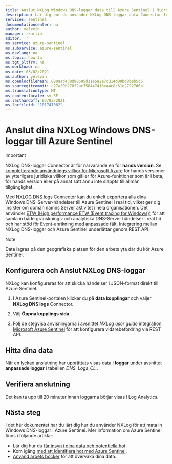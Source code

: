 ```yaml
---
title: Anslut NXLog Windows DNS-loggar data till Azure Sentinel | Microsoft Docs
description: Lär dig hur du använder NXLog DNS-loggar data Connector för att hämta Windows DNS-händelser till Azure Sentinel. Visa Windows DNS-data i arbets böcker, skapa aviseringar och förbättra undersökningen.
services: sentinel
documentationcenter: na
author: yelevin
manager: rkarlin
editor: ''
ms.service: azure-sentinel
ms.subservice: azure-sentinel
ms.devlang: na
ms.topic: how-to
ms.tgt_pltfrm: na
ms.workload: na
ms.date: 03/02/2021
ms.author: yelevin
ms.openlocfilehash: 880aad438d98605d11e5a2a7c314d89bd8beb5c5
ms.sourcegitcommit: c27a20b278f2ac758447418ea4c8c61e27927d6a
ms.translationtype: MT
ms.contentlocale: sv-SE
ms.lasthandoff: 03/03/2021
ms.locfileid: "101747082"
---
```

# <a name="connect-your-nxlog-windows-dns-logs-to-azure-sentinel"></a>Anslut dina NXLog Windows DNS-loggar till Azure Sentinel

> [!IMPORTANT]
> NXLog DNS-loggar Connector är för närvarande en för **hands version**. Se [kompletterande användnings villkor för Microsoft Azure](https://azure.microsoft.com/support/legal/preview-supplemental-terms/) för hands versioner av ytterligare juridiska villkor som gäller för Azure-funktioner som är i beta, för hands version eller på annat sätt ännu inte släppts till allmän tillgänglighet.

Med [NXLOG DNS logs](https://nxlog.co/documentation/nxlog-user-guide/windows-dns-server.html) Connector kan du enkelt exportera alla dina Windows DNS-Server-händelser till Azure Sentinel i real tid, vilket ger dig insikter om domän namns Server aktivitet i hela organisationen. Det använder [ETW (High performance ETW (Event tracing for Windows))](https://nxlog.co/documentation/nxlog-user-guide/windows-dns-server.html#dns_windows_etw) för att samla in både gransknings-och analytiska DNS-Server händelser i real tid och har stöd för Event-anrikning med anpassade fält. Integrering mellan NXLog DNS-loggar och Azure Sentinel underlättar genom REST API.

> [!NOTE]
> Data lagras på den geografiska platsen för den arbets yta där du kör Azure Sentinel.

## <a name="configure-and-connect-nxlog-dns-logs"></a>Konfigurera och Anslut NXLog DNS-loggar

NXLog kan konfigureras för att skicka händelser i JSON-format direkt till Azure Sentinel.

1. I Azure Sentinel-portalen klickar du på **data kopplingar** och väljer **NXLog DNS logs** Connector.

1. Välj **Öppna kopplings sida**.

1. Följ de stegvisa anvisningarna i avsnittet *NXLog user guide* integration [Microsoft Azure Sentinel](https://nxlog.co/documentation/nxlog-user-guide/sentinel.html) för att konfigurera vidarebefordring via REST API.

## <a name="find-your-data"></a>Hitta dina data

När en lyckad anslutning har upprättats visas data i **loggar** under avsnittet  **anpassade loggar** i tabellen *DNS_Logs_CL* .

## <a name="validate-connectivity"></a>Verifiera anslutning

Det kan ta upp till 20 minuter innan loggarna börjar visas i Log Analytics.

## <a name="next-steps"></a>Nästa steg

I det här dokumentet har du lärt dig hur du använder NXLog för att mata in Windows DNS-loggar i Azure Sentinel. Mer information om Azure Sentinel finns i följande artiklar:

- Lär dig hur du [får insyn i dina data och potentiella hot](quickstart-get-visibility.md).
- Kom igång [med att identifiera hot med Azure Sentinel](tutorial-detect-threats-built-in.md).
- [Använd arbets böcker](tutorial-monitor-your-data.md) för att övervaka dina data.
